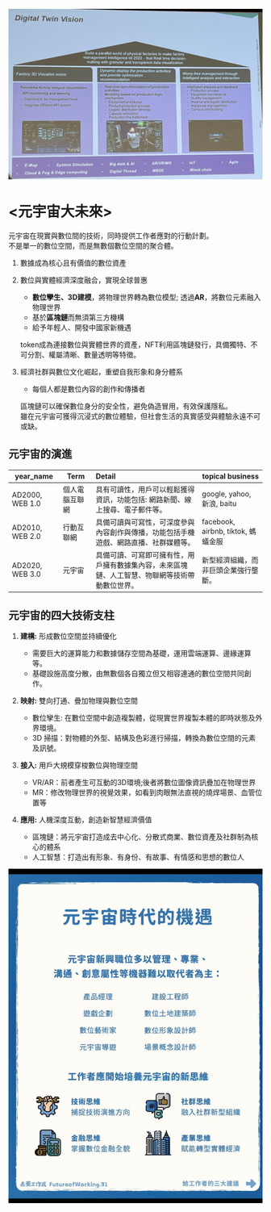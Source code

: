 ![](images/image30.png) 


# <元宇宙大未來>
元宇宙在現實與數位間的技術，同時提供工作者應對的行動計劃。  
不是單一的數位空間，而是無數個數位空間的聚合體。

1. 數據成為核心且有價值的數位資產

2. 數位與實體經濟深度融合，實現全球普惠  
    * **數位孿生、3D建模**，將物理世界轉為數位模型; 透過**AR**，將數位元素融入物理世界  
    * 基於**區塊鏈**而無須第三方機構  
    * 給予年輕人、開發中國家新機遇  
   
    token成為連接數位與實體世界的資產，NFT利用區塊鏈發行，具備獨特、不可分割、權屬清晰、數量透明等特徵。  
    
3. 經濟社群與數位文化崛起，重塑自我形象和身分體系  
    * 每個人都是數位內容的創作和傳播者   

    區塊鏈可以確保數位身分的安全性，避免偽造冒用，有效保護隱私。  
    雖在元宇宙可獲得沉浸式的數位體驗，但社會生活的真實感受與體驗永遠不可或缺。  
  
  
## 元宇宙的演進  

|year_name| Term | Detail | topical business |
|---|----|:---|----|
|AD2000, WEB 1.0| 個人電腦互聯網 | 具有可讀性，用戶可以輕鬆獲得資訊，功能包括: 網路新聞、線上搜尋、電子郵件等。 | google, yahoo, 新浪, baitu |
|AD2010, WEB 2.0| 行動互聯網 | 具備可讀與可寫性，可深度參與內容創作與傳播，功能包括手機遊戲、網路直播、社群媒體等。 | facebook, airbnb, tiktok, 螞蟻金服 |
|AD2020, WEB 3.0| 元宇宙 | 具備可讀、可寫即可擁有性，用戶擁有數據集內容，未來區塊鏈、人工智慧、物聯網等技術帶動數位世界。 | 新型經濟組織，而非巨頭企業強行壟斷。 |

  
## 元宇宙的四大技術支柱  

1. **建構:** 形成數位空間並持續優化
    * 需要巨大的運算能力和數據儲存空間為基礎，運用雲端運算、邊緣運算等。  
    * 基礎設施高度分散，由無數個各自獨立但又相容連通的數位空間共同創作。  
     
2. **映射:** 雙向打通、疊加物理與數位空間   
    * 數位孿生: 在數位空間中創造複製體，從現實世界複製本體的即時狀態及外界環境。   
    * 3D 掃描：對物體的外型、結構及色彩進行掃描，轉換為數位空間的元素及訊號。   
       
3. **接入:** 用戶大規模穿梭數位與物理空間   
    * VR/AR：前者產生可互動的3D環境;後者將數位圖像資訊疊加在物理世界  
    * MR：修改物理世界的視覺效果，如看到肉眼無法直視的燒焊場景、血管位置等  
    
4. **應用:** 人機深度互動，創造新智慧經濟價值    
    * 區塊鏈：將元宇宙打造成去中心化、分散式商業、數位資產及社群制為核心的體系   
    * 人工智慧：打造出有形象、有身份、有故事、有情感和思想的數位人   

    
![](images/image31.PNG) 






